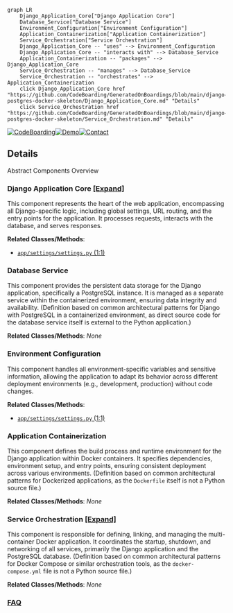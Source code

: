 ```mermaid
graph LR
    Django_Application_Core["Django Application Core"]
    Database_Service["Database Service"]
    Environment_Configuration["Environment Configuration"]
    Application_Containerization["Application Containerization"]
    Service_Orchestration["Service Orchestration"]
    Django_Application_Core -- "uses" --> Environment_Configuration
    Django_Application_Core -- "interacts with" --> Database_Service
    Application_Containerization -- "packages" --> Django_Application_Core
    Service_Orchestration -- "manages" --> Database_Service
    Service_Orchestration -- "orchestrates" --> Application_Containerization
    click Django_Application_Core href "https://github.com/CodeBoarding/GeneratedOnBoardings/blob/main/django-postgres-docker-skeleton/Django_Application_Core.md" "Details"
    click Service_Orchestration href "https://github.com/CodeBoarding/GeneratedOnBoardings/blob/main/django-postgres-docker-skeleton/Service_Orchestration.md" "Details"
```

[![CodeBoarding](https://img.shields.io/badge/Generated%20by-CodeBoarding-9cf?style=flat-square)](https://github.com/CodeBoarding/GeneratedOnBoardings)[![Demo](https://img.shields.io/badge/Try%20our-Demo-blue?style=flat-square)](https://www.codeboarding.org/demo)[![Contact](https://img.shields.io/badge/Contact%20us%20-%20contact@codeboarding.org-lightgrey?style=flat-square)](mailto:contact@codeboarding.org)

## Details

Abstract Components Overview

### Django Application Core [[Expand]](./Django_Application_Core.md)
This component represents the heart of the web application, encompassing all Django-specific logic, including global settings, URL routing, and the entry points for the application. It processes requests, interacts with the database, and serves responses.


**Related Classes/Methods**:

- <a href="https://github.com/anil3a/django-postgres-docker-skeleton/blob/master/app/settings/settings.py#L1-L1" target="_blank" rel="noopener noreferrer">`app/settings/settings.py` (1:1)</a>


### Database Service
This component provides the persistent data storage for the Django application, specifically a PostgreSQL instance. It is managed as a separate service within the containerized environment, ensuring data integrity and availability. (Definition based on common architectural patterns for Django with PostgreSQL in a containerized environment, as direct source code for the database service itself is external to the Python application.)


**Related Classes/Methods**: _None_

### Environment Configuration
This component handles all environment-specific variables and sensitive information, allowing the application to adapt its behavior across different deployment environments (e.g., development, production) without code changes.


**Related Classes/Methods**:

- <a href="https://github.com/anil3a/django-postgres-docker-skeleton/blob/master/app/settings/settings.py#L1-L1" target="_blank" rel="noopener noreferrer">`app/settings/settings.py` (1:1)</a>


### Application Containerization
This component defines the build process and runtime environment for the Django application within Docker containers. It specifies dependencies, environment setup, and entry points, ensuring consistent deployment across various environments. (Definition based on common architectural patterns for Dockerized applications, as the `Dockerfile` itself is not a Python source file.)


**Related Classes/Methods**: _None_

### Service Orchestration [[Expand]](./Service_Orchestration.md)
This component is responsible for defining, linking, and managing the multi-container Docker application. It coordinates the startup, shutdown, and networking of all services, primarily the Django application and the PostgreSQL database. (Definition based on common architectural patterns for Docker Compose or similar orchestration tools, as the `docker-compose.yml` file is not a Python source file.)


**Related Classes/Methods**: _None_



### [FAQ](https://github.com/CodeBoarding/GeneratedOnBoardings/tree/main?tab=readme-ov-file#faq)